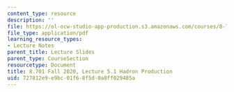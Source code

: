 ```yaml
---
content_type: resource
description: ''
file: https://ol-ocw-studio-app-production.s3.amazonaws.com/courses/8-701-introduction-to-nuclear-and-particle-physics-fall-2020/727812e9e9bc01f68f5d0a8ff029485a_MIT8_701f20_lec5.1.pdf
file_type: application/pdf
learning_resource_types:
- Lecture Notes
parent_title: Lecture Slides
parent_type: CourseSection
resourcetype: Document
title: 8.701 Fall 2020, Lecture 5.1 Hadron Production
uid: 727812e9-e9bc-01f6-8f5d-0a8ff029485a
---
```

